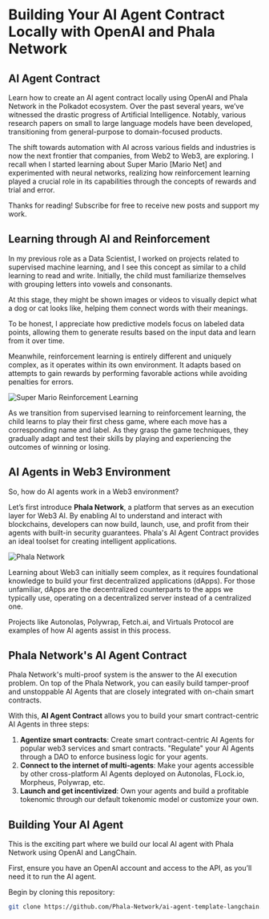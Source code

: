 # Building Your AI Agent Contract Locally with OpenAI and Phala Network

## AI Agent Contract

Learn how to create an AI agent contract locally using OpenAI and Phala Network in the Polkadot ecosystem. Over the past several years, we’ve witnessed the drastic progress of Artificial Intelligence. Notably, various research papers on small to large language models have been developed, transitioning from general-purpose to domain-focused products.

The shift towards automation with AI across various fields and industries is now the next frontier that companies, from Web2 to Web3, are exploring. I recall when I started learning about Super Mario [Mario Net] and experimented with neural networks, realizing how reinforcement learning played a crucial role in its capabilities through the concepts of rewards and trial and error.

Thanks for reading! Subscribe for free to receive new posts and support my work.

## Learning through AI and Reinforcement

In my previous role as a Data Scientist, I worked on projects related to supervised machine learning, and I see this concept as similar to a child learning to read and write. Initially, the child must familiarize themselves with grouping letters into vowels and consonants. 

At this stage, they might be shown images or videos to visually depict what a dog or cat looks like, helping them connect words with their meanings.

To be honest, I appreciate how predictive models focus on labeled data points, allowing them to generate results based on the input data and learn from it over time.

Meanwhile, reinforcement learning is entirely different and uniquely complex, as it operates within its own environment. It adapts based on attempts to gain rewards by performing favorable actions while avoiding penalties for errors.

![Super Mario Reinforcement Learning](https://sohum-padhye.medium.com/playing-super-mario-bros-with-reinforcement-learning-81ee0c235372)

As we transition from supervised learning to reinforcement learning, the child learns to play their first chess game, where each move has a corresponding name and label. As they grasp the game techniques, they gradually adapt and test their skills by playing and experiencing the outcomes of winning or losing.

## AI Agents in Web3 Environment

So, how do AI agents work in a Web3 environment?

Let’s first introduce **Phala Network**, a platform that serves as an execution layer for Web3 AI. By enabling AI to understand and interact with blockchains, developers can now build, launch, use, and profit from their agents with built-in security guarantees. Phala's AI Agent Contract provides an ideal toolset for creating intelligent applications.

![Phala Network](https://path_to_image/phala_network.png)

Learning about Web3 can initially seem complex, as it requires foundational knowledge to build your first decentralized applications (dApps). For those unfamiliar, dApps are the decentralized counterparts to the apps we typically use, operating on a decentralized server instead of a centralized one.

Projects like Autonolas, Polywrap, Fetch.ai, and Virtuals Protocol are examples of how AI agents assist in this process.

## Phala Network's AI Agent Contract

Phala Network's multi-proof system is the answer to the AI execution problem. On top of the Phala Network, you can easily build tamper-proof and unstoppable AI Agents that are closely integrated with on-chain smart contracts.

With this, **AI Agent Contract** allows you to build your smart contract-centric AI Agents in three steps:

1. **Agentize smart contracts**: Create smart contract-centric AI Agents for popular web3 services and smart contracts. "Regulate" your AI Agents through a DAO to enforce business logic for your agents.
2. **Connect to the internet of multi-agents**: Make your agents accessible by other cross-platform AI Agents deployed on Autonolas, FLock.io, Morpheus, Polywrap, etc.
3. **Launch and get incentivized**: Own your agents and build a profitable tokenomic through our default tokenomic model or customize your own.

## Building Your AI Agent

This is the exciting part where we build our local AI agent with Phala Network using OpenAI and LangChain.

First, ensure you have an OpenAI account and access to the API, as you’ll need it to run the AI agent.

Begin by cloning this repository:

```bash
git clone https://github.com/Phala-Network/ai-agent-template-langchain.git
